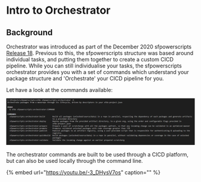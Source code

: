 # Intro to Orchestrator

## Background

Orchestrator was introduced as part of the December 2020 sfpowerscripts [Release 18](https://github.com/Accenture/sfpowerscripts/releases/tag/Release_18). Previous to this, the sfpowerscripts structure was based around individual tasks, and putting them together to create a custom CICD pipeline. While you can still individualise your tasks, the sfpowerscripts orchestrator provides you with a set of commands which understand your package structure and 'Orchestrate' your CICD pipeline for you. 

Let have a look at the commands available: 

![](../.gitbook/assets/image.png)

The orchestrator commands are built to be used through a CICD platform, but can also be used locally through the command line. 


{% embed url="https://youtu.be/-3_DHysV7os" caption="" %}

